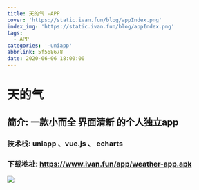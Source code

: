 ```yaml
---
title: 天的气 -APP
cover: 'https://static.ivan.fun/blog/appIndex.png'
index_img: 'https://static.ivan.fun/blog/appIndex.png'
tags:
  - APP
categories: '-uniapp'
abbrlink: 5f568678
date: 2020-06-06 18:00:00
---
```

# 天的气
## 简介: 一款小而全 界面清新 的个人独立app
### 技术栈: uniapp 、vue.js 、 echarts
### 下载地址: https://www.ivan.fun/app/weather-app.apk
![](https://static.ivan.fun/blog/app_index.png)